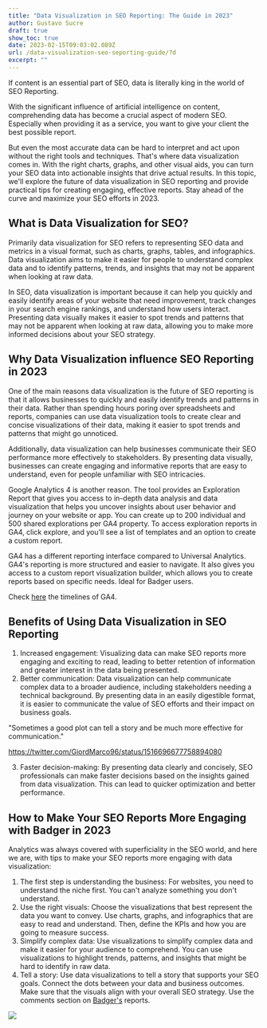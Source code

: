```yaml
---
title: "Data Visualization in SEO Reporting: The Guide in 2023"
author: Gustavo Sucre
draft: true
show_toc: true
date: 2023-02-15T09:03:02.089Z
url: /data-visualization-seo-seporting-guide/?d
excerpt: ""
---
```

If content is an essential part of SEO, data is literally king in the world of SEO Reporting. 

With the significant influence of artificial intelligence on content, comprehending data has become a crucial aspect of modern SEO. Especially when providing it as a service, you want to give your client the best possible report. 

But even the most accurate data can be hard to interpret and act upon without the right tools and techniques. That's where data visualization comes in. With the right charts, graphs, and other visual aids, you can turn your SEO data into actionable insights that drive actual results. In this topic, we'll explore the future of data visualization in SEO reporting and provide practical tips for creating engaging, effective reports. Stay ahead of the curve and maximize your SEO efforts in 2023.

## What is Data Visualization for SEO?

Primarily data visualization for SEO refers to representing SEO data and metrics in a visual format, such as charts, graphs, tables, and infographics. Data visualization aims to make it easier for people to understand complex data and to identify patterns, trends, and insights that may not be apparent when looking at raw data.

In SEO, data visualization is important because it can help you quickly and easily identify areas of your website that need improvement, track changes in your search engine rankings, and understand how users interact. Presenting data visually makes it easier to spot trends and patterns that may not be apparent when looking at raw data, allowing you to make more informed decisions about your SEO strategy.

## Why Data Visualization influence SEO Reporting in 2023

One of the main reasons data visualization is the future of SEO reporting is that it allows businesses to quickly and easily identify trends and patterns in their data. Rather than spending hours poring over spreadsheets and reports, companies can use data visualization tools to create clear and concise visualizations of their data, making it easier to spot trends and patterns that might go unnoticed.

Additionally, data visualization can help businesses communicate their SEO performance more effectively to stakeholders. By presenting data visually, businesses can create engaging and informative reports that are easy to understand, even for people unfamiliar with SEO intricacies.

Google Analytics 4 is another reason. The tool provides an Exploration Report that gives you access to in-depth data analysis and data visualization that helps you uncover insights about user behavior and journey on your website or app. You can create up to 200 individual and 500 shared explorations per GA4 property. To access exploration reports in GA4, click explore, and you'll see a list of templates and an option to create a custom report. 

GA4 has a different reporting interface compared to Universal Analytics. GA4's reporting is more structured and easier to navigate. It also gives you access to a custom report visualization builder, which allows you to create reports based on specific needs. Ideal for Badger users.

Check [here](https://inmarketingwetrust.co/timeline-of-ga4-google-analytics-4-release-date-news/) the timelines of GA4.



## Benefits of Using Data Visualization in SEO Reporting

1. Increased engagement: Visualizing data can make SEO reports more engaging and exciting to read, leading to better retention of information and greater interest in the data being presented.
2. Better communication: Data visualization can help communicate complex data to a broader audience, including stakeholders needing a technical background. By presenting data in an easily digestible format, it is easier to communicate the value of SEO efforts and their impact on business goals. 

"Sometimes a good plot can tell a story and be much more effective for communication."

<https://twitter.com/GiordMarco96/status/1516696677758894080>

3. Faster decision-making: By presenting data clearly and concisely, SEO professionals can make faster decisions based on the insights gained from data visualization. This can lead to quicker optimization and better performance.

## How to Make Your SEO Reports More Engaging with Badger in 2023

Analytics was always covered with superficiality in the SEO world, and here we are, with tips to make your SEO reports more engaging with data visualization:

1. The first step is understanding the business: For websites, you need to understand the niche first. You can't analyze something you don't understand.
2. Use the right visuals: Choose the visualizations that best represent the data you want to convey. Use charts, graphs, and infographics that are easy to read and understand. Then, define the KPIs and how you are going to measure success.
3. Simplify complex data: Use visualizations to simplify complex data and make it easier for your audience to comprehend. You can use visualizations to highlight trends, patterns, and insights that might be hard to identify in raw data.
4. Tell a story: Use data visualizations to tell a story that supports your SEO goals. Connect the dots between your data and business outcomes. Make sure that the visuals align with your overall SEO strategy. Use the comments section on [Badger's](https://getbadger.io/) reports. 

![](https://lh6.googleusercontent.com/NPSVzv2vU63rXOV8uG0w07hG40wVvdUmabINDU1zsRfVfACeahRJQU8in_LtoSq5XA7A4ApGUgzPxiAFSfd1gLmaXaVXSfNozsTMwuEN_JcyyXZS1DTjfV0oN-3QjEJvFwI7ql5AIuSNsmVldLzrGvs)
